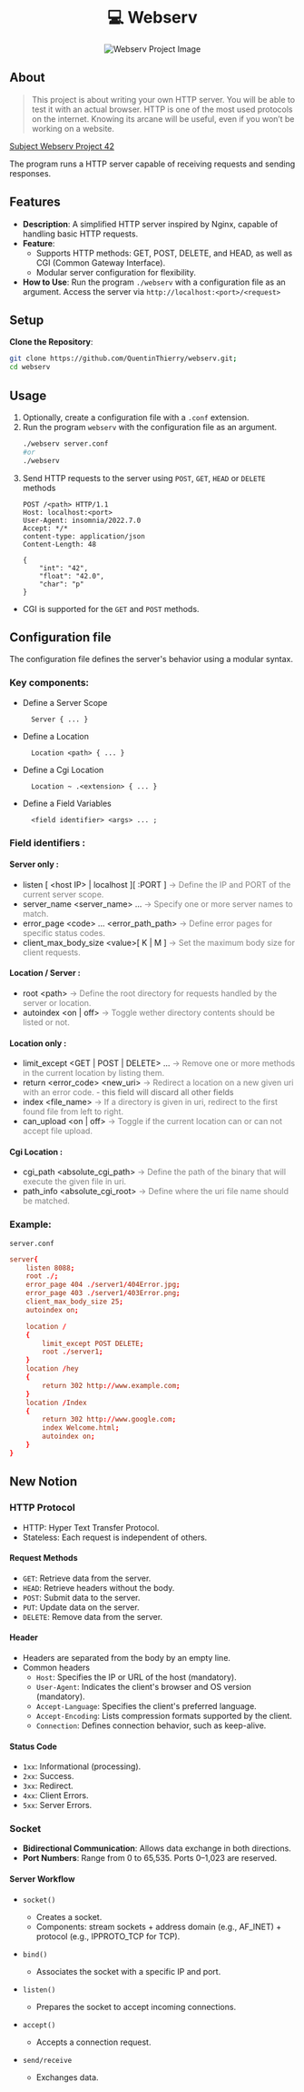 <h1 align=center>💻 Webserv</h1>
<p align="center">
  <img src="img/webserv.png?raw=true" alt="Webserv Project Image"/>
</p>

## About
>This project is about writing your own HTTP server.
>You will be able to test it with an actual browser.
>HTTP is one of the most used protocols on the internet.
>Knowing its arcane will be useful, even if you won’t be working on a website.

[Subject Webserv Project 42](webserv.pdf)

The program runs a HTTP server capable of receiving requests and sending responses.

## Features
- **Description**: A simplified HTTP server inspired by Nginx, capable of handling basic HTTP requests.
- **Feature**: 
	- Supports HTTP methods: GET, POST, DELETE, and HEAD, as well as CGI (Common Gateway Interface).
	- Modular server configuration for flexibility.
- **How to Use**: Run the program `./webserv` with a configuration file as an argument. Access the server via `http://localhost:<port>/<request>`

## Setup

**Clone the Repository**:

```bash
git clone https://github.com/QuentinThierry/webserv.git;
cd webserv
```

## Usage
1. Optionally, create a configuration file with a `.conf` extension.
2. Run the program `webserv` with the configuration file as an argument.
	```bash
	./webserv server.conf
	#or
	./webserv
	```
3. Send HTTP requests to the server using `POST`, `GET`, `HEAD` or `DELETE` methods
	```
	POST /<path> HTTP/1.1
	Host: localhost:<port>
	User-Agent: insomnia/2022.7.0
	Accept: */*
	content-type: application/json
	Content-Length: 48

	{
		"int": "42",
		"float": "42.0",
		"char": "p"
	}
	```
- CGI is supported for the `GET` and `POST` methods.

## Configuration file
The configuration file defines the server's behavior using a modular syntax.
### Key components:
- Define a Server Scope

		Server { ... }

- Define a Location

		Location <path> { ... }

- Define a Cgi Location

		Location ~ .<extension> { ... }

- Define a Field Variables

		<field identifier> <args> ... ;

### Field identifiers :
#### Server only :
- listen [ \<host IP\> | localhost ][ :PORT ]<span style="color:gray"> -> Define the IP and PORT of the current server scope.</span>
- server_name \<server_name\> ...<span style="color:gray"> -> Specify one or more server names to match.</span>
- error_page \<code\> ... \<error_path_path\><span style="color:gray"> -> Define error pages for specific status codes.</span>
- client_max_body_size \<value\>[ K | M ]<span style="color:gray"> -> Set the maximum body size for client requests.</span>
#### Location / Server :
- root \<path\><span style="color:gray"> -> Define the root directory for requests handled by the server or location.</span>
- autoindex \<on | off\><span style="color:gray"> -> Toggle wether directory contents should be listed or not.</span>
#### Location only :
- limit_except \<GET | POST | DELETE\> ...<span style="color:gray"> -> Remove one or more methods in the current location by listing them.</span>
- return \<error_code\> \<new_uri\><span style="color:gray"> -> Redirect a location on a new given uri with an error code.</span><span style="color:#666666"> - this field will discard all other fields</span>
- index \<file_name\><span style="color:gray"> -> If a directory is given in uri, redirect to the first found file from left to right.</span>
- can_upload \<on | off\><span style="color:gray"> -> Toggle if the current location can or can not accept file upload.</span>
#### Cgi Location :
- cgi_path \<absolute_cgi_path\><span style="color:gray"> -> Define the path of the binary that will execute the given file in uri.</span>
- path_info \<absolute_cgi_root\><span style="color:gray"> -> Define where the uri file name should be matched.</span>

### Example:
`server.conf`
```conf
server{
	listen 8088;
	root ./;
	error_page 404 ./server1/404Error.jpg;
	error_page 403 ./server1/403Error.png;
	client_max_body_size 25;
	autoindex on;

	location /
	{
		limit_except POST DELETE;
		root ./server1;
	}
	location /hey
	{
		return 302 http://www.example.com;
	}
	location /Index
	{
		return 302 http://www.google.com;
		index Welcome.html;
		autoindex on;
	}
}
```

## New Notion

### HTTP Protocol

- HTTP: Hyper Text Transfer Protocol.
- Stateless: Each request is independent of others.
#### Request Methods
- `GET`: Retrieve data from the server.
- `HEAD`: Retrieve headers without the body.
- `POST`: Submit data to the server.
- `PUT`: Update data on the server.
- `DELETE`: Remove data from the server.

#### Header
- Headers are separated from the body by an empty line.
- Common headers
	- `Host`: Specifies the IP or URL of the host (mandatory).
	- `User-Agent`: Indicates the client's browser and OS version (mandatory).
	- `Accept-Language`: Specifies the client's preferred language.
	- `Accept-Encoding`: Lists compression formats supported by the client.
	- `Connection`: Defines connection behavior, such as keep-alive.

#### Status Code
- `1xx`: Informational (processing).
- `2xx`: Success.
- `3xx`: Redirect.
- `4xx`: Client Errors.
- `5xx`: Server Errors.

### Socket
- **Bidirectional Communication**: Allows data exchange in both directions.
- **Port Numbers**: Range from 0 to 65,535. Ports 0–1,023 are reserved.

#### Server Workflow
- `socket()`
	- Creates a socket.
	- Components: stream sockets + address domain (e.g., AF_INET) + protocol (e.g., IPPROTO_TCP for TCP).

- `bind()`
	- Associates the socket with a specific IP and port.
- `listen()`
	- Prepares the socket to accept incoming connections.
- `accept()`
	- Accepts a connection request.
- `send/receive`
	- Exchanges data.
